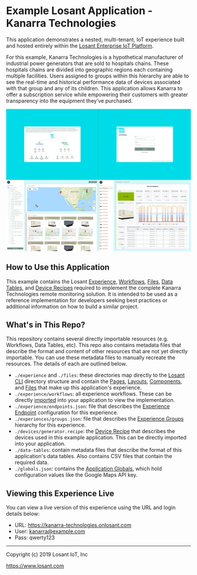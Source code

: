 # Example Losant Application - Kanarra Technologies

This application demonstrates a nested, multi-tenant, IoT experience built and hosted entirely within the [Losant Enterprise IoT Platform](https://www.losant.com).

For this example, Kanarra Technologies is a hypothetical manufacturer of industrial power generators that are sold to hospitals chains. These hospitals chains are divided into geographic regions each containing multiple facilities. Users assigned to groups within this hierarchy are able to see the real-time and historical performance data of devices associated with that group and any of its children. This application allows Kanarra to offer a subscription service while empowering their customers with greater transparency into the equipment they’ve purchased.

![](./screenshot.png)

## How to Use this Application

This example contains the Losant [Experience](https://docs.losant.com/experiences/overview/), [Workflows](https://docs.losant.com/workflows/overview/), [Files](https://docs.losant.com/applications/files/), [Data Tables](https://docs.losant.com/data-tables/overview/), and [Device Recipes](https://docs.losant.com/devices/device-recipes/) required to implement the complete Kanarra Technologies remote monitoring solution. It is intended to be used as a reference implementation for developers seeking best practices or additional information on how to build a similar project.

## What's in This Repo?

This repository contains several directly importable resources (e.g. Workflows, Data Tables, etc). This repo also contains metadata files that describe the format and content of other resources that are not yet directly importable. You can use these metadata files to manually recreate the resources. The details of each are outlined below.

* `./experience` and `./files`: these directories map directly to the [Losant CLI](https://docs.losant.com/cli/overview/) directory structure and contain the [Pages](https://docs.losant.com/experiences/views/#pages), [Layouts](https://docs.losant.com/experiences/views/#layouts), [Components](https://docs.losant.com/experiences/views/#components), and [Files](https://docs.losant.com/applications/files/) that make up this application's experience.
* `./experience/workflows`: all experience workflows. These can be directly [imported](https://docs.losant.com/workflows/overview/#import--export) into your application to view the implementation.
* `./experience/endpoints.json`: file that describes the [Experience Endpoint](https://docs.losant.com/experiences/endpoints/) configuration for this experience.
* `./experiences/groups.json`: file that describes the [Experience Groups](https://docs.losant.com/experiences/groups/) hierarchy for this experience.
* `./devices/generator.recipe`: the [Device Recipe](https://docs.losant.com/devices/device-recipes/) that describes the devices used in this example application. This can be directly imported into your application.
* `./data-tables`: contain metadata files that describe the format of this application's data tables. Also contains CSV files that contain the required data.
* `./globals.json`: contains the [Application Globals](https://docs.losant.com/applications/overview/#application-globals), which hold configuration values like the Google Maps API key.

## Viewing this Experience Live

You can view a live version of this experience using the URL and login details below:

* URL: https://kanarra-technologies.onlosant.com
* User: kanarra@example.com
* Pass: qwerty123

---

Copyright (c) 2019 Losant IoT, Inc

https://www.losant.com